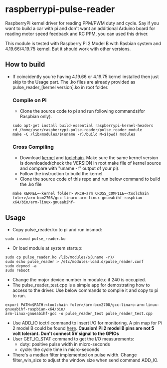 # raspberrypi-pulse-reader
RaspberryPi kernel driver for reading PPM/PWM duty and cycle. Say if you want to build a car with pi and don't want an additional Arduino board for reading motor speed feedback and RC PPM, you can used this driver.

This module is tested with Raspberry Pi 2 Model B with Rasbian system and 4.19.66/4.19.75 kernel. But it should work with other versions.

## How to build
- If coincidently you're having 4.19.66 or 4.19.75 kernel installed then just skip to the Usage part. The .ko files are already provided as pulse_reader_[kernel version].ko in root folder.

  ### Compile on Pi
  - Clone the source code to pi and run following commands(for Raspbian only).
  ```
  sudo apt-get install build-essential raspberrypi-kernel-headers
  cd /home/user/raspberrypi-pulse-reader/pulse_reader_module
  make -C /lib/modules/$(uname -r)/build M=$(pwd) modules
  ```

  ### Cross Compiling
  - Download [kernel](https://github.com/raspberrypi/linux) and [toolchain](https://github.com/raspberrypi/tools). Make sure the same kernel version is downloaded(check the VERSION in root make file of kernel source and compare with "uname -r" output of your pi). 
  - Follow the instruction to build the kernel.
  - Clone the source code of this repo and run below command to build the .ko file
  ```
  make KERNEL=<kernel folder> ARCH=arm CROSS_COMPILE=<toolchain foler>/arm-bcm2708/gcc-linaro-arm-linux-gnueabihf-raspbian-x64/bin/arm-linux-gnueabihf-
  ```

## Usage
- Copy pulse_reader.ko to pi and run insmod:
```
sudo insmod pulse_reader.ko
```
- Or load module at system startup:
```
sudo cp pulse_reader.ko /lib/modules/$(uname -r)/
sudo echo pulse_reader > /etc/modules-load.d/pulse_reader.conf
sudo depmod -a
sudo reboot
```
- Change the mojor device number in module.c if 240 is occupied.
- The pulse_reader_test.cpp is a simple app for demostrating how to access to the driver. Use below commands to compile it and copy to pi to run.
```
export PATH=$PATH:<toolchain foler>/arm-bcm2708/gcc-linaro-arm-linux-gnueabihf-raspbian-x64/bin/
arm-linux-gnueabihf-gcc -o pulse_reader_test pulse_reader_test.cpp
```
- Use ADD_IO ioctrl command to insert I/O for monitoring. A pin map for Pi 2 model B could be found [here](https://docs.microsoft.com/en-us/windows/iot-core/media/pinmappingsrpi/rp2_pinout.png). **Causion! Pi 2 model B pins are not 5 volt tolerant. Don't connect 5V signal to the GPIOs**
- User GET_IO_STAT command to get the I/O measurements:
	- duty: positive pulse width in micro-seconds
    - cycle: the cycle time in micro-seconds
- There's a median filter implemented on pulse width. Change filter_win_size to adjust the window size when send command ADD_IO.
